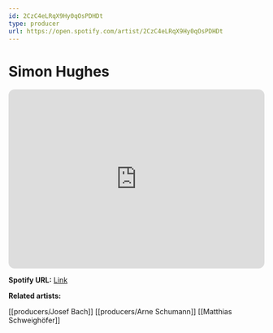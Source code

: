 ```yaml
---
id: 2CzC4eLRqX9Hy0qOsPDHDt
type: producer
url: https://open.spotify.com/artist/2CzC4eLRqX9Hy0qOsPDHDt
---
```

# Simon Hughes

<iframe style="border-radius:12px" src="https://open.spotify.com/embed/artist/2CzC4eLRqX9Hy0qOsPDHDt" width="100%" height="352" frameBorder="0" allowfullscreen="" allow="autoplay; clipboard-write; encrypted-media; fullscreen; picture-in-picture" loading="lazy"></iframe>

**Spotify URL:** [Link](https://open.spotify.com/artist/2CzC4eLRqX9Hy0qOsPDHDt)

**Related artists:**

[[producers/Josef Bach]]
[[producers/Arne Schumann]]
[[Matthias Schweighöfer]]
